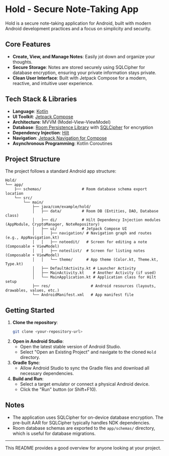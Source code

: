 # Hold - Secure Note-Taking App

Hold is a secure note-taking application for Android, built with modern Android development practices and a focus on simplicity and security.

## Core Features

*   **Create, View, and Manage Notes**: Easily jot down and organize your thoughts.
*   **Secure Storage**: Notes are stored securely using SQLCipher for database encryption, ensuring your private information stays private.
*   **Clean User Interface**: Built with Jetpack Compose for a modern, reactive, and intuitive user experience.

## Tech Stack & Libraries

*   **Language**: [Kotlin](https://kotlinlang.org/)
*   **UI Toolkit**: [Jetpack Compose](https://developer.android.com/jetpack/compose)
*   **Architecture**: MVVM (Model-View-ViewModel)
*   **Database**: [Room Persistence Library](https://developer.android.com/jetpack/androidx/releases/room) with [SQLCipher](https://www.zetetic.net/sqlcipher/) for encryption
*   **Dependency Injection**: [Hilt](https://dagger.dev/hilt/)
*   **Navigation**: [Jetpack Navigation for Compose](https://developer.android.com/jetpack/compose/navigation)
*   **Asynchronous Programming**: Kotlin Coroutines

## Project Structure

The project follows a standard Android app structure:

```
Hold/
└── app/
    ├── schemas/                  # Room database schema export location
    └── src/
        └── main/
            ├── java/com/example/hold/
            │   ├── data/         # Room DB (Entities, DAO, Database class)
            │   ├── di/           # Hilt Dependency Injection modules (AppModule, CryptoManager, NoteRepository)
            │   ├── ui/           # Jetpack Compose UI
            │   │   ├── navigation/ # Navigation graph and routes (e.g., AppNavigation.kt)
            │   │   ├── noteedit/   # Screen for editing a note (Composable + ViewModel)
            │   │   ├── noteslist/  # Screen for listing notes (Composable + ViewModel)
            │   │   └── theme/      # App theme (Color.kt, Theme.kt, Type.kt)
            │   ├── DefaultActivity.kt # Launcher Activity
            │   ├── MainActivity.kt    # Another Activity (if used)
            │   └── MainApplication.kt # Application class for Hilt setup
            ├── res/                  # Android resources (layouts, drawables, values, etc.)
            └── AndroidManifest.xml   # App manifest file
```

## Getting Started

1.  **Clone the repository**:
    ```bash
    git clone <your-repository-url>
    ```
2.  **Open in Android Studio**:
    *   Open the latest stable version of Android Studio.
    *   Select "Open an Existing Project" and navigate to the cloned `Hold` directory.
3.  **Gradle Sync**:
    *   Allow Android Studio to sync the Gradle files and download all necessary dependencies.
4.  **Build and Run**:
    *   Select a target emulator or connect a physical Android device.
    *   Click the "Run" button (or Shift+F10).

## Notes

*   The application uses SQLCipher for on-device database encryption. The pre-built AAR for SQLCipher typically handles NDK dependencies.
*   Room database schemas are exported to the `app/schemas/` directory, which is useful for database migrations.

---

This README provides a good overview for anyone looking at your project.
